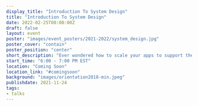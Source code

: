 ```yaml
---
display_title: "Introduction To System Design"
title: "Introduction To System Design"
date: 2022-02-25T00:00:00Z
draft: false
layout: event
poster: "images/event_posters/2021-2022/system_design.jpg"
poster_cover: "contain"
poster_position: "center"
short_description: "Ever wondered how to scale your apps to support the traffic of millions of users?"
start_time: "6:00 - 7:00 PM EST"
location: "Coming Soon"
location_link: "#comingsoon"
background: "images/orientation2018-min.jpeg"
publishdate: 2021-11-24
tags:
- talks
---
```

